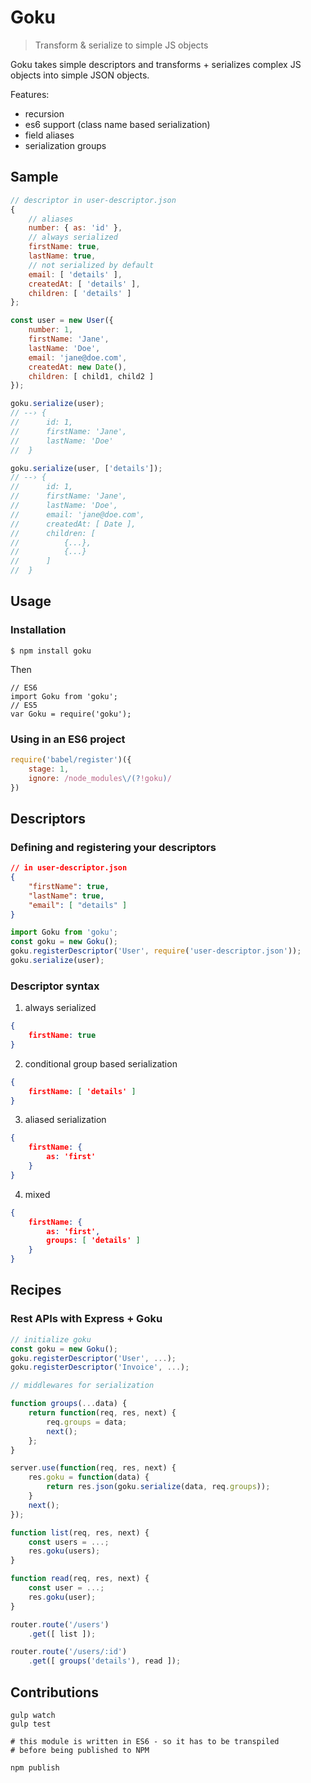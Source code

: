 # Goku
> Transform & serialize to simple JS objects

Goku takes simple descriptors and transforms + serializes complex JS objects into simple JSON objects.

Features:
- recursion
- es6 support (class name based serialization)
- field aliases
- serialization groups


## Sample

```javascript
// descriptor in user-descriptor.json
{
    // aliases
    number: { as: 'id' },
    // always serialized
    firstName: true,
    lastName: true,
    // not serialized by default
    email: [ 'details' ],
    createdAt: [ 'details' ],
    children: [ 'details' ]
};

const user = new User({
    number: 1,
    firstName: 'Jane',
    lastName: 'Doe',
    email: 'jane@doe.com',
    createdAt: new Date(),
    children: [ child1, child2 ]
});

goku.serialize(user);
// --› {
//      id: 1,
//      firstName: 'Jane',
//      lastName: 'Doe'
//  }

goku.serialize(user, ['details']);
// --› {
//      id: 1,
//      firstName: 'Jane',
//      lastName: 'Doe',
//      email: 'jane@doe.com',
//      createdAt: [ Date ],
//      children: [
//          {...},
//          {...}
//      ]
//  }
```

## Usage

### Installation

```
$ npm install goku
```

Then

```
// ES6
import Goku from 'goku';
// ES5
var Goku = require('goku');
```

### Using in an ES6 project

```javascript
require('babel/register')({
    stage: 1,
    ignore: /node_modules\/(?!goku)/
})
```

## Descriptors

### Defining and registering your descriptors

```json
// in user-descriptor.json
{
    "firstName": true,
    "lastName": true,
    "email": [ "details" ]
}
```

```javascript
import Goku from 'goku';
const goku = new Goku();
goku.registerDescriptor('User', require('user-descriptor.json'));
goku.serialize(user);
```

### Descriptor syntax

1. always serialized

```json
{
    firstName: true
}
```

2. conditional group based serialization

```json
{
    firstName: [ 'details' ]
}
```

3. aliased serialization

```json
{
    firstName: {
        as: 'first'
    }
}
```

4. mixed

```json
{
    firstName: {
        as: 'first',
        groups: [ 'details' ]
    }
}
```

## Recipes

### Rest APIs with Express + Goku

```javascript
// initialize goku
const goku = new Goku();
goku.registerDescriptor('User', ...);
goku.registerDescriptor('Invoice', ...);

// middlewares for serialization

function groups(...data) {
    return function(req, res, next) {
        req.groups = data;
        next();
    };
}

server.use(function(req, res, next) {
    res.goku = function(data) {
        return res.json(goku.serialize(data, req.groups));
    }
    next();
});

function list(req, res, next) {
    const users = ...;
    res.goku(users);
}

function read(req, res, next) {
    const user = ...;
    res.goku(user);
}

router.route('/users')
    .get([ list ]);

router.route('/users/:id')
    .get([ groups('details'), read ]);
```

## Contributions

```
gulp watch
gulp test

# this module is written in ES6 - so it has to be transpiled
# before being published to NPM

npm publish
```
